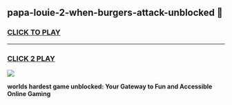 
## papa-louie-2-when-burgers-attack-unblocked 👋
<h3>
<a href="https://premium.freeplayer.one?title=papa-louie-2-when-burgers-attack-unblocked&ref=14F">CLICK TO PLAY</a></h3>
<hr>

<h3>
<a href="https://premium.freeplayer.one?title=papa-louie-2-when-burgers-attack-unblocked&ref=14F">CLICK 2 PLAY</a>
  
</h3>

<a href="https://premium.freeplayer.one?title=papa-louie-2-when-burgers-attack-unblocked&ref=12F/"><img src="https://clearcache.store/games.png"></a>


**worlds hardest game unblocked: Your Gateway to Fun and Accessible Online Gaming**
